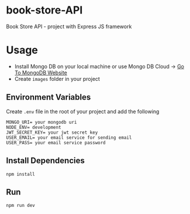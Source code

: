 # book-store-API
Book Store API - project with Express JS framework

# Usage
- Install Mongo DB on your local machine or use Mongo DB Cloud -> [Go To MongoDB Website](https://www.mongodb.com)
- Create `images` folder in your project
  

## Environment Variables
Create `.env` file in the root of your project and add the following

```
MONGO_URI= your mongodb uri
NODE_ENV= development
JWT_SECRET_KEY= your jwt secret key
USER_EMAIL= your email service for sending email
USER_PASS= your email service password
```

## Install Dependencies
```
npm install
```

## Run
```
npm run dev
```

